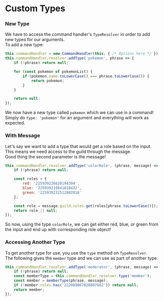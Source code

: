 # Custom Types

### New Type

We have to access the command handler's `TypeResolver` in order to add new types for our arguments.  
To add a new type:  

```js
this.commandHandler = new CommandHandler(this, { /* Options here */ });
this.commandHandler.resolver.addType('pokemon', phrase => {
    if (!phrase) return null;

    for (const pokemon of pokemonList) {
        if (pokemon.name.toLowerCase() === phrase.toLowerCase()) {
            return pokemon;
        }
    }

    return null;
});
```

We now have a new type called `pokemon` which we can use in a command!  
Simply do `type: 'pokemon'` for an argument and everything will work as expected.  

### With Message

Let's say we want to add a type that would get a role based on the input.  
This means we need access to the guild through the message.  
Good thing the second parameter is the message!  

```js
this.commandHandler.resolver.addType('colorRole', (phrase, message) => {
    if (!phrase) return null;

    const roles = {
        red: '225939226628194304',
        blue: '225939219841810432',
        green: '225939232512802816'
    };

    const role = message.guild.roles.get(roles[phrase.toLowerCase()]);
    return role || null;
});
```

So now, using the type `colorRole`, we can get either red, blue, or green from the input and end up with corresponding role object!  

### Accessing Another Type

To get another type for use, you use the `type` method on `TypeResolver`.  
The following gives the `member` type and we can use as part of another type.  

```js
this.commandHandler.resolver.addType('moderator', (phrase, message) => {
    if (!phrase) return null;
    const memberType = this.commandHandler.resolver.type('member');
    const member = memberType(phrase, message);
    if (!member.roles.has('222089067028807682')) return null;
    return member;
});
```
